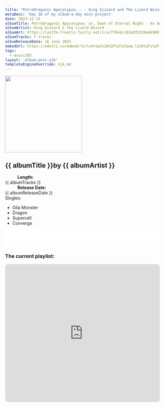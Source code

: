 ```yaml
---
title: "PetroDragonic Apocalypse... - King Gizzard and The Lizard Wizard"
metaDesc: 'Day 36 of my album-a-day mini-project'
date: 2023-12-15
albumTitle: PetroDragonic Apocalypse; or, Dawn of Eternal Night - An Annihilation of Planet Earth and the Beginning of Merciless Damnation
albumArtist: King Gizzard & The Lizard Wizard
albumArt: https://lastfm.freetls.fastly.net/i/u/770x0/c82a8fb339ad4906f1195fec753cef1f.jpg#c82a8fb339ad4906f1195fec753cef1f
albumTracks: 7 tracks
albumReleaseDate: 16 June 2023
embedUrl: https://odesli.co/embed/?url=https%3A%2F%2Falbum.link%2Fi%2F1684380069&theme=light
tags:
  - music365
layout: 'album-post.njk'
templateEngineOverride: njk,md
---
```

<aside class="album-profile">
  <div class="album-profile__image">
    <img class="album-image" width="250" height="250" crossorigin="anonymous" src="{{ albumArt }}"/>
  </div>
  <div class="aside__content">
    <h1><strong>{{ albumTitle }}</strong>by {{ albumArtist }}</h1>
    <dl>
      <div>
        <dd><strong>Length:</strong></dd>
        <dt>{{ albumTracks }}</dt>
      </div>
      <div>
        <dd><strong>Release Date:</strong></dd>
        <dt>{{ albumReleaseDate }}</dt>
      </div>
      <div class="singles">
        <span>Singles:</span>
        <ul>
          <li>Gila Monster</li>
          <li>Dragon</li>
          <li>Supercell</li>
          <li>Converge</li>
        </ul>
      </div>
    </dl>
    <div class="color-grid">
      <div class="color-grid__container">
					<span class="color color--1"></span>
					<span class="color color--2"></span>
					<span class="color color--3"></span>
      </div>
    </div>
  </div>
</aside>

<iframe width="100%" height="52" src={{ embedUrl }} frameborder="0" allowfullscreen sandbox="allow-same-origin allow-scripts allow-presentation allow-popups allow-popups-to-escape-sandbox" allow="clipboard-read; clipboard-write"></iframe>

### The current playlist:

<iframe allow="autoplay *; encrypted-media *; fullscreen *; clipboard-write" frameborder="0" height="450" style="width:100%;max-width:660px;overflow:hidden;border-radius:10px;" sandbox="allow-forms allow-popups allow-same-origin allow-scripts allow-storage-access-by-user-activation allow-top-navigation-by-user-activation" src="https://embed.music.apple.com/gb/playlist/music365/pl.u-AkAmEd9ix4MAZYJ"></iframe>
